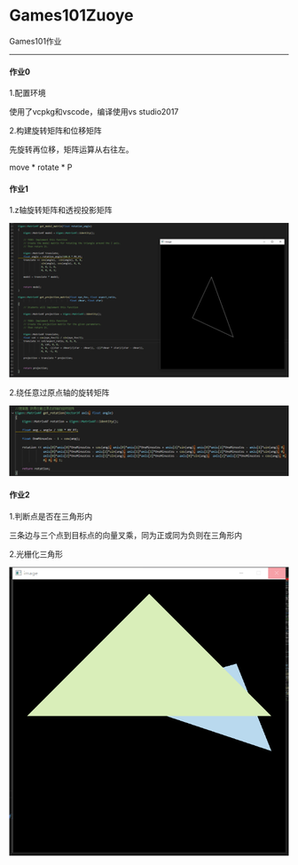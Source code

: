 # Games101Zuoye
Games101作业

---

#### 作业0

1.配置环境

使用了vcpkg和vscode，编译使用vs studio2017

2.构建旋转矩阵和位移矩阵

先旋转再位移，矩阵运算从右往左。

move * rotate * P

#### 作业1

1.z轴旋转矩阵和透视投影矩阵

![Image text](https://github.com/AHappyFun/Games101Zuoye/blob/main/pa1/pic/show.png)

2.绕任意过原点轴的旋转矩阵

![Image text](https://github.com/AHappyFun/Games101Zuoye/blob/main/pa1/pic/tigao.png)

#### 作业2

1.判断点是否在三角形内

三条边与三个点到目标点的向量叉乘，同为正或同为负则在三角形内
  
2.光栅化三角形

![Image text](https://github.com/AHappyFun/Games101Zuoye/blob/main/pa2/show/res.png)


